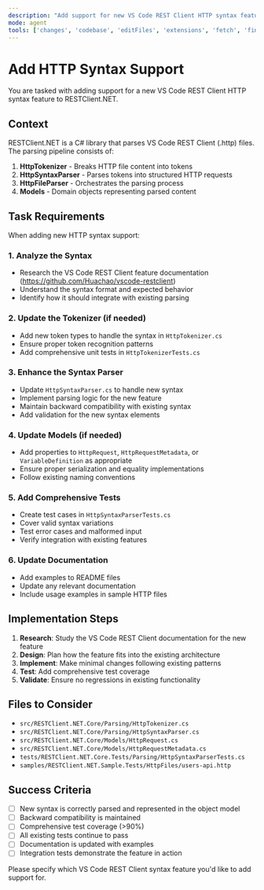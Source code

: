 ```yaml
---
description: "Add support for new VS Code REST Client HTTP syntax features"
mode: agent
tools: ['changes', 'codebase', 'editFiles', 'extensions', 'fetch', 'findTestFiles', 'githubRepo', 'new', 'openSimpleBrowser', 'problems', 'readCellOutput', 'runCommands', 'runNotebooks', 'runTasks', 'runTests', 'search', 'searchResults', 'terminalLastCommand', 'terminalSelection', 'testFailure', 'updateUserPreferences', 'usages', 'vscodeAPI', 'microsoft.docs.mcp', 'context7']
---
```


# Add HTTP Syntax Support

You are tasked with adding support for a new VS Code REST Client HTTP syntax feature to RESTClient.NET.

## Context

RESTClient.NET is a C# library that parses VS Code REST Client (.http) files. The parsing pipeline consists of:

1. **HttpTokenizer** - Breaks HTTP file content into tokens
2. **HttpSyntaxParser** - Parses tokens into structured HTTP requests
3. **HttpFileParser** - Orchestrates the parsing process
4. **Models** - Domain objects representing parsed content

## Task Requirements

When adding new HTTP syntax support:

### 1. Analyze the Syntax
- Research the VS Code REST Client feature documentation (https://github.com/Huachao/vscode-restclient)
- Understand the syntax format and expected behavior
- Identify how it should integrate with existing parsing

### 2. Update the Tokenizer (if needed)
- Add new token types to handle the syntax in `HttpTokenizer.cs`
- Ensure proper token recognition patterns
- Add comprehensive unit tests in `HttpTokenizerTests.cs`

### 3. Enhance the Syntax Parser
- Update `HttpSyntaxParser.cs` to handle new syntax
- Implement parsing logic for the new feature
- Maintain backward compatibility with existing syntax
- Add validation for the new syntax elements

### 4. Update Models (if needed)
- Add properties to `HttpRequest`, `HttpRequestMetadata`, or `VariableDefinition` as appropriate
- Ensure proper serialization and equality implementations
- Follow existing naming conventions

### 5. Add Comprehensive Tests
- Create test cases in `HttpSyntaxParserTests.cs`
- Cover valid syntax variations
- Test error cases and malformed input
- Verify integration with existing features

### 6. Update Documentation
- Add examples to README files
- Update any relevant documentation
- Include usage examples in sample HTTP files

## Implementation Steps

1. **Research**: Study the VS Code REST Client documentation for the new feature
2. **Design**: Plan how the feature fits into the existing architecture
3. **Implement**: Make minimal changes following existing patterns
4. **Test**: Add comprehensive test coverage
5. **Validate**: Ensure no regressions in existing functionality

## Files to Consider

- `src/RESTClient.NET.Core/Parsing/HttpTokenizer.cs`
- `src/RESTClient.NET.Core/Parsing/HttpSyntaxParser.cs` 
- `src/RESTClient.NET.Core/Models/HttpRequest.cs`
- `src/RESTClient.NET.Core/Models/HttpRequestMetadata.cs`
- `tests/RESTClient.NET.Core.Tests/Parsing/HttpSyntaxParserTests.cs`
- `samples/RESTClient.NET.Sample.Tests/HttpFiles/users-api.http`

## Success Criteria

- [ ] New syntax is correctly parsed and represented in the object model
- [ ] Backward compatibility is maintained
- [ ] Comprehensive test coverage (>90%)
- [ ] All existing tests continue to pass
- [ ] Documentation is updated with examples
- [ ] Integration tests demonstrate the feature in action

Please specify which VS Code REST Client syntax feature you'd like to add support for.
